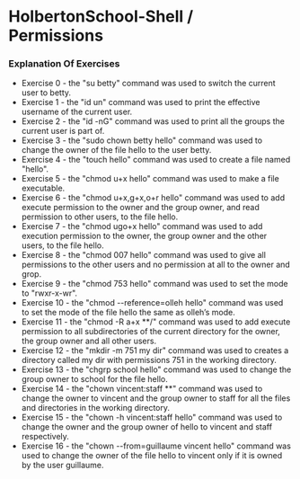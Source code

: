 # HolbertonSchool-Shell / Permissions

### Explanation Of Exercises
* Exercise 0 - the "su betty" command was used to switch the current user to betty. 
* Exercise 1 - the "id un" command was used to print the effective username of the current user.
* Exercise 2 - the "id -nG" command was used to print all the groups the current user is part of.
* Exercise 3 - the "sudo chown betty hello" command was used to change the owner of the file hello to the user betty.
* Exercise 4 - the "touch hello" command was used to create a file named "hello".
* Exercise 5 - the "chmod u+x hello" command was used to make a file executable.
* Exercise 6 - the "chmod u+x,g+x,o+r hello" command was used to add execute permission to the owner and the group owner, and read permission to other users, to the file hello.
* Exercise 7 - the "chmod ugo+x hello" command was used to add execution permission to the owner, the group owner and the other users, to the file hello.
* Exercise 8 - the "chmod 007 hello" command was used to give all permissions to the other users and no permission at all to the owner and grop.
* Exercise 9 - the "chmod 753 hello" command was used to set the mode to "rwxr-x-wr".
* Exercise 10 - the "chmod --reference=olleh hello" command was used to set the mode of the file hello the same as olleh’s mode.
* Exercise 11 - the "chmod -R a+x **/" command was used to add execute permission to all subdirectories of the current directory for the owner, the group owner and all other users.
* Exercise 12 - the "mkdir -m 751 my dir" command was used to creates a directory called my dir with permissions 751 in the working directory.
* Exercise 13 - the "chgrp school hello" command was used to  change the group owner to school for the file hello.
* Exercise 14 - the "chown vincent:staff **" command was used to change the owner to vincent and the group owner to staff for all the files and directories in the working directory.
* Exercise 15 - the "chown -h vincent:staff hello" command was used to change the owner and the group owner of  hello to vincent and staff respectively.
* Exercise 16 - the "chown --from=guillaume vincent hello" command was used to change the owner of the file hello to vincent only if it is owned by the user guillaume.
